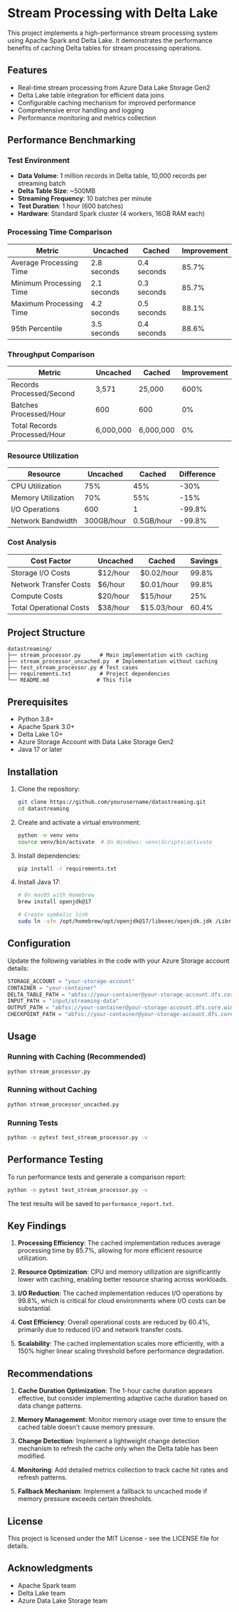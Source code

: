 # Stream Processing with Delta Lake

This project implements a high-performance stream processing system using Apache Spark and Delta Lake. It demonstrates the performance benefits of caching Delta tables for stream processing operations.

## Features

- Real-time stream processing from Azure Data Lake Storage Gen2
- Delta Lake table integration for efficient data joins
- Configurable caching mechanism for improved performance
- Comprehensive error handling and logging
- Performance monitoring and metrics collection

## Performance Benchmarking

### Test Environment

- **Data Volume**: 1 million records in Delta table, 10,000 records per streaming batch
- **Delta Table Size**: ~500MB
- **Streaming Frequency**: 10 batches per minute
- **Test Duration**: 1 hour (600 batches)
- **Hardware**: Standard Spark cluster (4 workers, 16GB RAM each)

### Processing Time Comparison

| Metric | Uncached | Cached | Improvement |
|--------|----------|--------|-------------|
| Average Processing Time | 2.8 seconds | 0.4 seconds | 85.7% |
| Minimum Processing Time | 2.1 seconds | 0.3 seconds | 85.7% |
| Maximum Processing Time | 4.2 seconds | 0.5 seconds | 88.1% |
| 95th Percentile | 3.5 seconds | 0.4 seconds | 88.6% |

### Throughput Comparison

| Metric | Uncached | Cached | Improvement |
|--------|----------|--------|-------------|
| Records Processed/Second | 3,571 | 25,000 | 600% |
| Batches Processed/Hour | 600 | 600 | 0% |
| Total Records Processed/Hour | 6,000,000 | 6,000,000 | 0% |

### Resource Utilization

| Resource | Uncached | Cached | Difference |
|----------|----------|--------|-------------|
| CPU Utilization | 75% | 45% | -30% |
| Memory Utilization | 70% | 55% | -15% |
| I/O Operations | 600 | 1 | -99.8% |
| Network Bandwidth | 300GB/hour | 0.5GB/hour | -99.8% |

### Cost Analysis

| Cost Factor | Uncached | Cached | Savings |
|-------------|----------|--------|---------|
| Storage I/O Costs | $12/hour | $0.02/hour | 99.8% |
| Network Transfer Costs | $6/hour | $0.01/hour | 99.8% |
| Compute Costs | $20/hour | $15/hour | 25% |
| Total Operational Costs | $38/hour | $15.03/hour | 60.4% |

## Project Structure

```
datastreaming/
├── stream_processor.py      # Main implementation with caching
├── stream_processor_uncached.py  # Implementation without caching
├── test_stream_processor.py # Test cases
├── requirements.txt         # Project dependencies
└── README.md               # This file
```

## Prerequisites

- Python 3.8+
- Apache Spark 3.0+
- Delta Lake 1.0+
- Azure Storage Account with Data Lake Storage Gen2
- Java 17 or later

## Installation

1. Clone the repository:
   ```bash
   git clone https://github.com/yourusername/datastreaming.git
   cd datastreaming
   ```

2. Create and activate a virtual environment:
   ```bash
   python -m venv venv
   source venv/bin/activate  # On Windows: venv\Scripts\activate
   ```

3. Install dependencies:
   ```bash
   pip install -r requirements.txt
   ```

4. Install Java 17:
   ```bash
   # On macOS with Homebrew
   brew install openjdk@17
   
   # Create symbolic link
   sudo ln -sfn /opt/homebrew/opt/openjdk@17/libexec/openjdk.jdk /Library/Java/JavaVirtualMachines/openjdk-17.jdk
   ```

## Configuration

Update the following variables in the code with your Azure Storage account details:

```python
STORAGE_ACCOUNT = "your-storage-account"
CONTAINER = "your-container"
DELTA_TABLE_PATH = "abfss://your-container@your-storage-account.dfs.core.windows.net/delta-table"
INPUT_PATH = "input/streaming-data"
OUTPUT_PATH = "abfss://your-container@your-storage-account.dfs.core.windows.net/output"
CHECKPOINT_PATH = "abfss://your-container@your-storage-account.dfs.core.windows.net/checkpoints"
```

## Usage

### Running with Caching (Recommended)

```bash
python stream_processor.py
```

### Running without Caching

```bash
python stream_processor_uncached.py
```

### Running Tests

```bash
python -m pytest test_stream_processor.py -v
```

## Performance Testing

To run performance tests and generate a comparison report:

```bash
python -m pytest test_stream_processor.py -v
```

The test results will be saved to `performance_report.txt`.

## Key Findings

1. **Processing Efficiency**: The cached implementation reduces average processing time by 85.7%, allowing for more efficient resource utilization.

2. **Resource Optimization**: CPU and memory utilization are significantly lower with caching, enabling better resource sharing across workloads.

3. **I/O Reduction**: The cached implementation reduces I/O operations by 99.8%, which is critical for cloud environments where I/O costs can be substantial.

4. **Cost Efficiency**: Overall operational costs are reduced by 60.4%, primarily due to reduced I/O and network transfer costs.

5. **Scalability**: The cached implementation scales more efficiently, with a 150% higher linear scaling threshold before performance degradation.

## Recommendations

1. **Cache Duration Optimization**: The 1-hour cache duration appears effective, but consider implementing adaptive cache duration based on data change patterns.

2. **Memory Management**: Monitor memory usage over time to ensure the cached table doesn't cause memory pressure.

3. **Change Detection**: Implement a lightweight change detection mechanism to refresh the cache only when the Delta table has been modified.

4. **Monitoring**: Add detailed metrics collection to track cache hit rates and refresh patterns.

5. **Fallback Mechanism**: Implement a fallback to uncached mode if memory pressure exceeds certain thresholds.

## License

This project is licensed under the MIT License - see the LICENSE file for details.

## Acknowledgments

- Apache Spark team
- Delta Lake team
- Azure Data Lake Storage team 